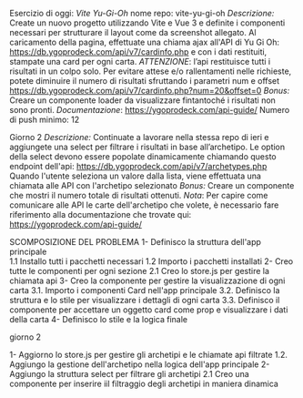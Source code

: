 Esercizio di oggi: _Vite Yu-Gi-Oh_
nome repo: vite-yu-gi-oh
_Descrizione:_
Create un nuovo progetto utilizzando Vite e Vue 3 e definite i componenti necessari per strutturare il layout come da screenshot allegato.
Al caricamento della pagina, effettuate una chiama ajax all'API di Yu Gi Oh: https://db.ygoprodeck.com/api/v7/cardinfo.php
e con i dati restituiti, stampate una card per ogni carta.
_ATTENZIONE_: l’api restituisce tutti i risultati in un colpo solo. Per evitare attese e/o rallentamenti nelle richieste, potete diminuire il numero di risultati sfruttando i parametri num e offset
https://db.ygoprodeck.com/api/v7/cardinfo.php?num=20&offset=0
_Bonus:_
Creare un componente loader da visualizzare fintantoché i risultati non sono pronti.
_Documentazione_: https://ygoprodeck.com/api-guide/
Numero di push minimo: 12

Giorno 2
_Descrizione:_
Continuate a lavorare nella stessa repo di ieri e aggiungete una select per filtrare i risultati in base all’archetipo.
Le option della select devono essere popolate dinamicamente chiamando questo endpoint dell'api:
https://db.ygoprodeck.com/api/v7/archetypes.php
Quando l'utente seleziona un valore dalla lista, viene effettuata una chiamata alle API con l'archetipo selezionato
_Bonus:_
Creare un componente che mostri il numero totale di risultati ottenuti.
_Nota_:
Per capire come comunicare alle API le carte dell'archetipo che volete, è necessario fare riferimento alla documentazione che trovate qui:
https://ygoprodeck.com/api-guide/

SCOMPOSIZIONE DEL PROBLEMA
1- Definisco la struttura dell'app principale  
1.1 Installo tutti i pacchetti necessari
1.2 Importo i pacchetti installati
2- Creo tutte le componenti per ogni sezione
2.1 Creo lo store.js per gestire la chiamata api
3- Creo la componente per gestire la visualizzazione di ogni carta
3.1. Importo i componenti Card nell'app principale
3.2. Definisco la struttura e lo stile per visualizzare i dettagli di ogni carta
3.3. Definisco il componente per accettare un oggetto card come prop e visualizzare i dati della carta
4- Definisco lo stile e la logica finale

giorno 2

1- Aggiorno lo store.js per gestire gli archetipi e le chiamate api filtrate
1.2. Aggiungo la gestione dell'archetipo nella logica dell'app principale
2- Aggiungo la struttura select per filtrare gli archetipi
2.1 Creo una componente per inserire iil filtraggio degli archetipi in maniera dinamica
